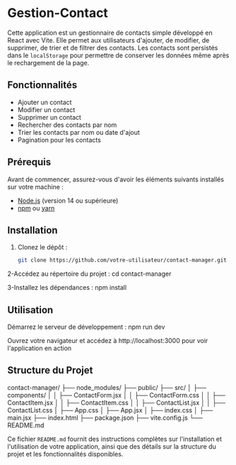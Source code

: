 # Gestion-Contact

Cette application est un gestionnaire de contacts simple développé en React avec Vite. Elle permet aux utilisateurs d'ajouter, de modifier, de supprimer, de trier et de filtrer des contacts. Les contacts sont persistés dans le `localStorage` pour permettre de conserver les données même après le rechargement de la page.

## Fonctionnalités

- Ajouter un contact
- Modifier un contact
- Supprimer un contact
- Rechercher des contacts par nom
- Trier les contacts par nom ou date d'ajout
- Pagination pour les contacts

## Prérequis

Avant de commencer, assurez-vous d'avoir les éléments suivants installés sur votre machine :

- [Node.js](https://nodejs.org/) (version 14 ou supérieure)
- [npm](https://www.npmjs.com/) ou [yarn](https://yarnpkg.com/)

## Installation

1. Clonez le dépôt :

   ```bash
   git clone https://github.com/votre-utilisateur/contact-manager.git

2-Accédez au répertoire du projet :
  cd contact-manager
  
3-Installez les dépendances : 
npm install

## Utilisation

Démarrez le serveur de développement :
npm run dev

Ouvrez votre navigateur et accédez à http://localhost:3000 pour voir l'application en action

## Structure du Projet

contact-manager/
├── node_modules/
├── public/
├── src/
│   ├── components/
│   │   ├── ContactForm.jsx
│   │   ├── ContactForm.css
│   │   ├── ContactItem.jsx
│   │   ├── ContactItem.css
│   │   ├── ContactList.jsx
│   │   ├── ContactList.css
│   ├── App.css
│   ├── App.jsx
│   ├── index.css
│   ├── main.jsx
├── index.html
├── package.json
├── vite.config.js
└── README.md


Ce fichier `README.md` fournit des instructions complètes sur l'installation et l'utilisation de votre application, ainsi que des détails sur la structure du projet et les fonctionnalités disponibles.

